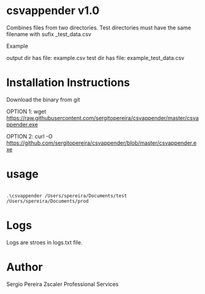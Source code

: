 # csvappender v1.0
Combines files from two directories. Test directories must have the  same filename with sufix _test_data.csv

Example

output dir has file: example.csv
test dir has file: example_test_data.csv

# Installation Instructions

Download the binary from git

OPTION 1: 
wget https://raw.githubusercontent.com/sergitopereira/csvappender/master/csvappender.exe

OPTION 2:
curl -O https://github.com/sergitopereira/csvappender/blob/master/csvappender.exe


# usage
```golang

.\csvappender /Users/spereira/Documents/test /Users/spereira/Documents/prod

```
# Logs

Logs are stroes in logs.txt file.

# Author 
Sergio Pereira 
Zscaler Professional Services


